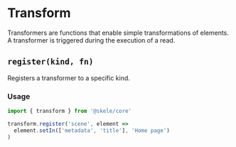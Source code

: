 # Transform

Transformers are functions that enable simple transformations of elements. A transformer is triggered during the execution of a read.

## `register(kind, fn)`

Registers a transformer to a specific kind.

### Usage

```javascript
import { transform } from '@skele/core'

transform.register('scene', element =>
  element.setIn(['metadata', 'title'], 'Home page')
)
```
